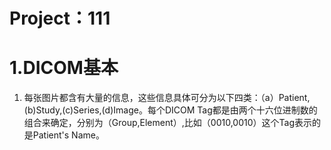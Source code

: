 # Project：111

# 1.DICOM基本

1. 每张图片都含有大量的信息，这些信息具体可分为以下四类：（a）Patient,(b)Study,(c)Series,(d)Image。每个DICOM Tag都是由两个十六位进制数的组合来确定，分别为（Group,Element）,比如（0010,0010）这个Tag表示的是Patient's Name。

   ​	